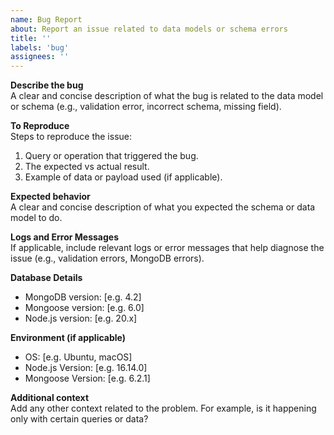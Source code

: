 ```yaml
---
name: Bug Report
about: Report an issue related to data models or schema errors
title: ''
labels: 'bug'
assignees: ''
---
```


**Describe the bug**  
A clear and concise description of what the bug is related to the data model or schema (e.g., validation error, incorrect schema, missing field).

**To Reproduce**  
Steps to reproduce the issue:

1. Query or operation that triggered the bug.
2. The expected vs actual result.
3. Example of data or payload used (if applicable).

**Expected behavior**  
A clear and concise description of what you expected the schema or data model to do.

**Logs and Error Messages**  
If applicable, include relevant logs or error messages that help diagnose the issue (e.g., validation errors, MongoDB errors).

**Database Details**

- MongoDB version: [e.g. 4.2]
- Mongoose version: [e.g. 6.0]
- Node.js version: [e.g. 20.x]

**Environment (if applicable)**

- OS: [e.g. Ubuntu, macOS]
- Node.js Version: [e.g. 16.14.0]
- Mongoose Version: [e.g. 6.2.1]

**Additional context**  
Add any other context related to the problem. For example, is it happening only with certain queries or data?
